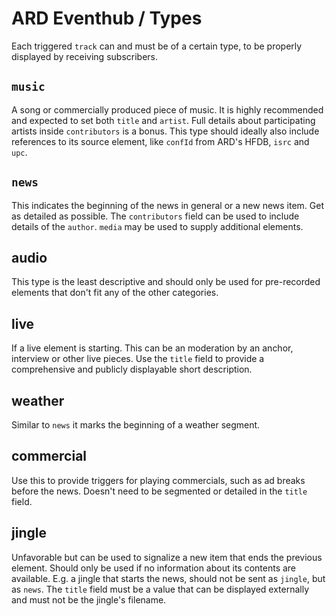 # ARD Eventhub / Types

Each triggered `track` can and must be of a certain type, to be properly displayed by receiving subscribers.

## `music`

A song or commercially produced piece of music. It is highly recommended and expected to set both `title` and `artist`. Full details about participating artists inside `contributors` is a bonus. This type should ideally also include references to its source element, like `confId` from ARD's HFDB, `isrc` and `upc`.

## `news`

This indicates the beginning of the news in general or a new news item. Get as detailed as possible. The `contributors` field can be used to include details of the `author`. `media` may be used to supply additional elements.

## audio

This type is the least descriptive and should only be used for pre-recorded elements that don't fit any of the other categories.

## live

If a live element is starting. This can be an moderation by an anchor, interview or other live pieces. Use the `title` field to provide a comprehensive and publicly displayable short description.

## weather

Similar to `news` it marks the beginning of a weather segment.

## commercial

Use this to provide triggers for playing commercials, such as ad breaks before the news. Doesn't need to be segmented or detailed in the `title` field.

## jingle

Unfavorable but can be used to signalize a new item that ends the previous element. Should only be used if no information about its contents are available. E.g. a jingle that starts the news, should not be sent as `jingle`, but as `news`. The `title` field must be a value that can be displayed externally and must not be the jingle's filename.
